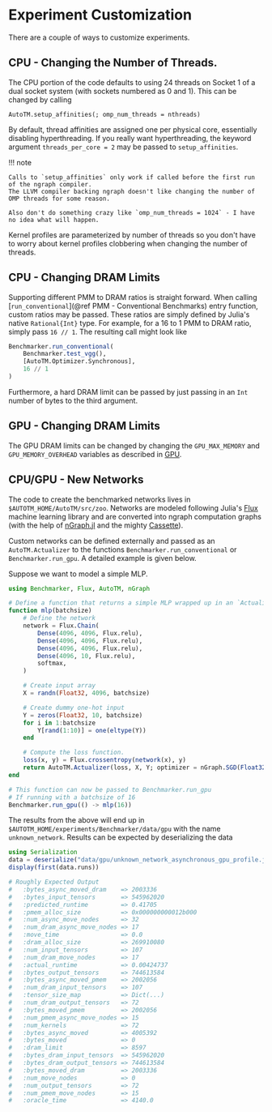 # Experiment Customization

There are a couple of ways to customize experiments.

## CPU - Changing the Number of Threads.

The CPU portion of the code defaults to using 24 threads on Socket 1 of a dual socket system (with sockets numbered as 0 and 1).
This can be changed by calling
```
AutoTM.setup_affinities(; omp_num_threads = nthreads)
```
By default, thread affinities are assigned one per physical core, essentially disabling hyperthreading.
If you really want hyperthreading, the keyword argument `threads_per_core = 2` may be passed to `setup_affinities`.

!!! note

    Calls to `setup_affinities` only work if called before the first run of the ngraph compiler.
    The LLVM compiler backing ngraph doesn't like changing the number of OMP threads for some reason.

    Also don't do something crazy like `omp_num_threads = 1024` - I have no idea what will happen.

Kernel profiles are parameterized by number of threads so you don't have to worry about kernel profiles clobbering when changing the number of threads.

## CPU - Changing DRAM Limits

Supporting different PMM to DRAM ratios is straight forward.
When calling [`run_conventional`](@ref PMM - Conventional Benchmarks) entry function, custom ratios may be passed.
These ratios are simply defined by Julia's native `Rational{Int}` type.
For example, for a 16 to 1 PMM to DRAM ratio, simply pass `16 // 1`.
The resulting call might look like
```julia
Benchmarker.run_conventional(
    Benchmarker.test_vgg(),
    [AutoTM.Optimizer.Synchronous],
    16 // 1
)
```

Furthermore, a hard DRAM limit can be passed by just passing in an `Int` number of bytes to the third argument.

## GPU - Changing DRAM Limits

The GPU DRAM limits can be changed by changing the `GPU_MAX_MEMORY` and `GPU_MEMORY_OVERHEAD` variables as described in [GPU](@ref).

## CPU/GPU - New Networks

The code to create the benchmarked networks lives in `$AUTOTM_HOME/AutoTM/src/zoo`.
Networks are modeled following Julia's [Flux](https://github.com/FluxML/Flux.jl) machine learning library and are converted into ngraph computation graphs (with the help of [nGraph.jl](https://github.com/hildebrandmw/nGraph.jl) and the mighty [Cassette](https://github.com/jrevels/Cassette.jl)).

Custom networks can be defined externally and passed as an `AutoTM.Actualizer` to the functions `Benchmarker.run_conventional` or `Benchmarker.run_gpu`. A detailed example is given below.

Suppose we want to model a simple MLP.
```julia
using Benchmarker, Flux, AutoTM, nGraph

# Define a function that returns a simple MLP wrapped up in an `Actualizer`.
function mlp(batchsize)
    # Define the network
    network = Flux.Chain(
        Dense(4096, 4096, Flux.relu),
        Dense(4096, 4096, Flux.relu),
        Dense(4096, 4096, Flux.relu),
        Dense(4096, 10, Flux.relu),
        softmax,
    ) 

    # Create input array
    X = randn(Float32, 4096, batchsize)

    # Create dummy one-hot input
    Y = zeros(Float32, 10, batchsize)
    for i in 1:batchsize
        Y[rand(1:10)] = one(eltype(Y))
    end

    # Compute the loss function.  
    loss(x, y) = Flux.crossentropy(network(x), y)
    return AutoTM.Actualizer(loss, X, Y; optimizer = nGraph.SGD(Float32(0.005)))
end

# This function can now be passed to Benchmarker.run_gpu
# If running with a batchsize of 16
Benchmarker.run_gpu(() -> mlp(16))
```
The results from the above will end up in `$AUTOTM_HOME/experiments/Benchmarker/data/gpu` with the name `unknown_network`.
Results can be expected by deserializing the data

```julia
using Serialization
data = deserialize("data/gpu/unknown_network_asynchronous_gpu_profile.jls");
display(first(data.runs))

# Roughly Expected Output
#   :bytes_async_moved_dram    => 2003336
#   :bytes_input_tensors       => 545962020
#   :predicted_runtime         => 0.41705
#   :pmem_alloc_size           => 0x000000000012b000
#   :num_async_move_nodes      => 32
#   :num_dram_async_move_nodes => 17
#   :move_time                 => 0.0
#   :dram_alloc_size           => 269910080
#   :num_input_tensors         => 107
#   :num_dram_move_nodes       => 17
#   :actual_runtime            => 0.00424737
#   :bytes_output_tensors      => 744613584
#   :bytes_async_moved_pmem    => 2002056
#   :num_dram_input_tensors    => 107
#   :tensor_size_map           => Dict(...)
#   :num_dram_output_tensors   => 72
#   :bytes_moved_pmem          => 2002056
#   :num_pmem_async_move_nodes => 15
#   :num_kernels               => 72
#   :bytes_async_moved         => 4005392
#   :bytes_moved               => 0
#   :dram_limit                => 8597
#   :bytes_dram_input_tensors  => 545962020
#   :bytes_dram_output_tensors => 744613584
#   :bytes_moved_dram          => 2003336
#   :num_move_nodes            => 0
#   :num_output_tensors        => 72
#   :num_pmem_move_nodes       => 15
#   :oracle_time               => 4140.0
```

